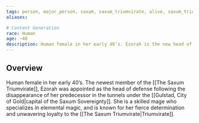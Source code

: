 ```yaml
---
tags: person, major_person, saxum, saxum_triumvirate, alive, saxum_triumvirate_current_member
aliases:

# Content Generation
race: Human
age: ~40
description: Human female in her early 40’s. Ezorah is the new head of defense for the Saxum Sovereignty, since the last one disappeared in the tunnels under the capital.
---
```

## Overview
Human female in her early 40’s. The newest member of the [[The Saxum Triumvirate]], Ezorah was appointed as the head of defense following the disappearance of her predecessor in the tunnels under the [[Gulstad, City of Gold|capital of the Saxum Sovereignty]]. She is a skilled mage who specializes in elemental magic, and is known for her fierce determination and unwavering loyalty to the [[The Saxum Triumvirate|Triumvirate]].